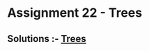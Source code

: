 # Assignment 22 - Trees

## Solutions :- [Trees](https://github.com/MadhavSahi/FullStack-JavaScript-2022-23/tree/main/PlacementProgramAssignment_MadhavSahi/22-Trees "All Solutions")